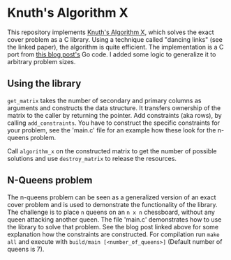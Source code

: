 # Knuth's Algorithm X 

This repository implements [Knuth's Algorithm X](https://arxiv.org/pdf/cs/0011047.pdf), which solves the exact cover 
problem as a C library.
Using a technique called "dancing links" (see the linked paper), the algorithm is quite efficient.
The implementation is a C port from [this blog post's](http://www.nohuddleoffense.de/2019/01/20/dancing-links-algorithm-x-and-the-n-queens-puzzle/) Go code. I added some logic to generalize it to arbitrary problem sizes.

## Using the library

`get_matrix` takes the number of secondary and primary columns as arguments and constructs the data structure. It
transfers ownership of the matrix to the caller by returning the pointer. 
Add constraints (aka rows), by calling `add_constraints`. You have to construct the specific constraints for your 
problem, see the 'main.c' file for an example how these look for the n-queens problem.

Call `algorithm_x` on the constructed matrix to get the number of possible solutions and use `destroy_matrix` to release
the resources.

## N-Queens problem

The n-queens problem can be seen as a generalized version of an exact cover problem and is used to demonstrate the
functionality of the library.
The challenge is to place `n` queens on an `n x n` chessboard, without any queen attacking another queen.
The file 'main.c' demonstrates how to use the library to solve that problem. See the blog post linked above for some
explanation how the constraints are constructed.
For compilation run `make all` and execute with `build/main [<number_of_queens>]` (Default number of queens is 7).
